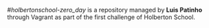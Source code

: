 #*holbertonschool-zero_day* is a repository managed by **Luis Patinho** through Vagrant as part of the first challenge of Holberton School.
